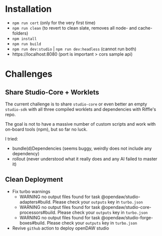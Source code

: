 # Installation

* `npm run cert` (only for the very first time)
* `npm run clean` (to revert to clean slate, removes all node- and cache-folders)
* `npm install`
* `npm run build`
* `npm run dev:studio` | `npm run dev:headless` (cannot run both)
* https://localhost:8080 (port is important > cors sample api)

# Challenges

## Share Studio-Core + Worklets

The current challenge is to share `studio-core` or even better an empty `studio-sdk` with all three compiled worklets
and dependencies with Riffle's repo.

The goal is not to have a massive number of custom scripts and work with on-board tools (npm), but so far no luck.

I tried:

* bundle(d)Dependencies (seems buggy, weirdly does not include any dependency)
* rollout (never understood what it really does and any AI failed to master it)

## Clean Deployment

* Fix turbo warnings
    * WARNING no output files found for task @opendaw/studio-adapters#build. Please check your `outputs` key in
      `turbo.json`
    * WARNING no output files found for task @opendaw/studio-core-processors#build. Please check your `outputs` key in
      `turbo.json`
    * WARNING no output files found for task @opendaw/studio-forge-boxes#build. Please check your `outputs` key in
      `turbo.json`
* Revive `github` action to deploy openDAW studio